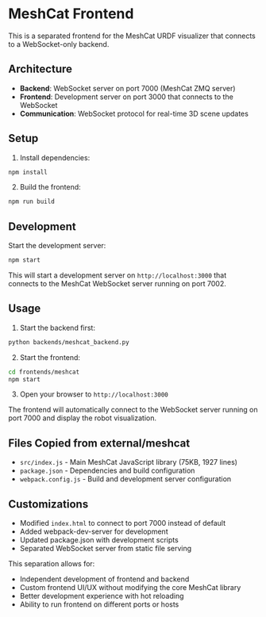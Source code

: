 # MeshCat Frontend

This is a separated frontend for the MeshCat URDF visualizer that connects to a WebSocket-only backend.

## Architecture

- **Backend**: WebSocket server on port 7000 (MeshCat ZMQ server)
- **Frontend**: Development server on port 3000 that connects to the WebSocket
- **Communication**: WebSocket protocol for real-time 3D scene updates

## Setup

1. Install dependencies:
```bash
npm install
```

2. Build the frontend:
```bash
npm run build
```

## Development

Start the development server:
```bash
npm start
```

This will start a development server on `http://localhost:3000` that connects to the MeshCat WebSocket server running on port 7002.

## Usage

1. Start the backend first:
```bash
python backends/meshcat_backend.py
```

2. Start the frontend:
```bash
cd frontends/meshcat
npm start
```

3. Open your browser to `http://localhost:3000`

The frontend will automatically connect to the WebSocket server running on port 7000 and display the robot visualization.

## Files Copied from external/meshcat

- `src/index.js` - Main MeshCat JavaScript library (75KB, 1927 lines)
- `package.json` - Dependencies and build configuration  
- `webpack.config.js` - Build and development server configuration

## Customizations

- Modified `index.html` to connect to port 7000 instead of default
- Added webpack-dev-server for development
- Updated package.json with development scripts
- Separated WebSocket server from static file serving

This separation allows for:
- Independent development of frontend and backend
- Custom frontend UI/UX without modifying the core MeshCat library
- Better development experience with hot reloading
- Ability to run frontend on different ports or hosts 